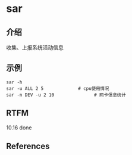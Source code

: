 
# sar 

## 介绍

收集、上报系统活动信息

## 示例

```text
sar -h  
sar -u ALL 2 5             # cpu使用情况
sar -n DEV -u 2 10               # 网卡信息统计
```

## RTFM

10.16 done

## References

